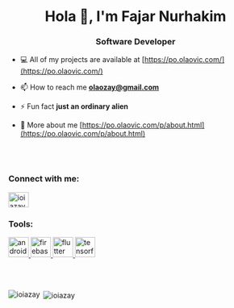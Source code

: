 <h1 align="center">Hola 👋, I'm Fajar Nurhakim</h1>
<h3 align="center">Software Developer</h3>

- 💻 All of my projects are available at [https://po.olaovic.com/](https://po.olaovic.com/)

- 📫 How to reach me **olaozay@gmail.com**

- ⚡ Fun fact **just an ordinary alien**

- 👨‍ More about me [https://po.olaovic.com/p/about.html](https://po.olaovic.com/p/about.html)

<br> </br>

<h3 align="left">Connect with me:</h3>
<p align="left">
<a href="https://fb.com/olaozay" target="blank"><img align="center" src="https://cdn.jsdelivr.net/npm/simple-icons@3.0.1/icons/facebook.svg" alt="ioiazay" height="30" width="40" /></a>

<h3 align="left">Tools:</h3>
<p align="left"> 
  <a href="https://developer.android.com" target="_blank"> <img src="https://devicons.github.io/devicon/devicon.git/icons/android/android-original-wordmark.svg" alt="android" width="40" height="40"/> </a> 
  <a href="https://firebase.google.com/" target="_blank"> <img src="https://www.vectorlogo.zone/logos/firebase/firebase-icon.svg" alt="firebase" width="40" height="40"/> </a> <a href="https://flutter.dev" target="_blank"> <img src="https://www.vectorlogo.zone/logos/flutterio/flutterio-icon.svg" alt="flutter" width="40" height="40"/> </a> 
  <a href="https://www.tensorflow.org" target="_blank"> <img src="https://www.vectorlogo.zone/logos/tensorflow/tensorflow-icon.svg" alt="tensorflow" width="40" height="40"/> </a> 
</p>

<br> </br>

<p><img align="left" src="https://github-readme-stats.vercel.app/api/top-langs?username=ioiazay&show_icons=true&locale=en&layout=compact" alt="ioiazay" /></p>
<p></p>
<p></p>
<p></p>
<p>&nbsp;<img align="center" src="https://github-readme-stats.vercel.app/api?username=ioiazay&show_icons=true&locale=en" alt="ioiazay" /></p>
